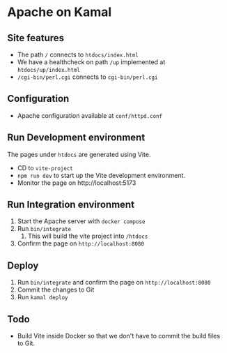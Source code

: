 # Apache on Kamal

## Site features

* The path `/` connects to `htdocs/index.html`
* We have a healthcheck on path `/up` implemented at `htdocs/up/index.html`
* `/cgi-bin/perl.cgi` connects to `cgi-bin/perl.cgi`

## Configuration

* Apache configuration available at `conf/httpd.conf`

## Run Development environment

The pages under `htdocs` are generated using Vite.

* CD to `vite-project`
* `npm run dev` to start up the Vite development environment.
* Monitor the page on http://localhost:5173

## Run Integration environment

1. Start the Apache server with `docker compose`
2. Run `bin/integrate`
   1. This will build the vite project into `/htdocs` 
3. Confirm the page on `http://localhost:8080`

## Deploy

1. Run `bin/integrate` and confirm the page on `http://localhost:8080`
2. Commit the changes to Git 
3. Run `kamal deploy`

## Todo

* Build Vite inside Docker so that we don't have to commit the build files to Git.
